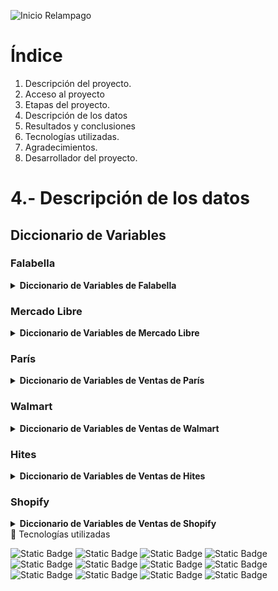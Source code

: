 
![Inicio Relampago](https://github.com/user-attachments/assets/050dddd9-ce40-4f64-9752-3247aff07764#vitrinedev)

# Índice
1. Descripción del proyecto.
2. Acceso al proyecto
3. Etapas del proyecto.
4. Descripción de los datos
5. Resultados y conclusiones
6. Tecnologías utilizadas.
7. Agradecimientos.
8. Desarrollador del proyecto.

# 4.- Descripción de los datos
## Diccionario de Variables

### Falabella
<details>
<summary><strong>Diccionario de Variables de Falabella</strong></summary>

| **Atributo** | **Tipo** | **Descripción** | **Valores originales** | **Preprocesado** |
| :--- | :--- | :--- | :--- | :--- |
| **ID del articulo del pedido** | String/Numérico (ID) | Identificador único del artículo dentro del pedido. | **Números enteros grandes** (ej. `124705506`). | Conversión a tipo **`int64`** (entero) o mantenimiento como `string` para evitar errores de precisión. |
| **SKU del vendedor** | String/Numérico (ID) | Stock Keeping Unit (SKU) del producto específico del vendedor. | **Números enteros muy grandes** (ej. `4457798326383`). | Conversión a **`string`** para preservar la integridad del ID. |
| **SKU de Falabella** | String/Numérico (ID) | Stock Keeping Unit (SKU) del producto en el catálogo de Falabella. | **Números enteros** (ej. `137497849`). | Conversión a tipo **`int64`** o mantenimiento como `string`. |
| **Creado el** | Fecha/Timestamp | Fecha y/u hora de creación del pedido. | **String de Fecha/Hora** en formato anglosajón (ej. `"oct 8, 2025 22:35"`). | Conversión a tipo **`datetime`** especificando el formato (`%b %d, %Y %H:%M`). |
| **Numero de pedido** | String/Numérico (ID) | Número de pedido principal. | **Números enteros** (ej. `2994922102`). | Conversión a tipo **`int64`** o mantenimiento como `string`. |
| **ID de pedido** | String/Numérico (ID) | Identificador único del pedido. | **Números enteros** (ej. `1124251233`). | Conversión a tipo **`int64`** o mantenimiento como `string`. |
| **Origen del pedido** | Categórico | Canal de donde proviene el pedido (ej. marketplace, web, app). | **String** con nombre de dominio (ej. `marketplace.falabella.com`). | Si se requiere una variable categórica simple, **extraer solo el dominio principal** (ej. 'falabella.com'). |
| **Moneda del pedido** | Categórico | Tipo de moneda utilizada en el pedido (ej. CLP, USD). | **String** con el código de moneda (ej. `CLP`). | **Mantenimiento como categórico/string.** Verificar si hay múltiples monedas. |
| **Documento requerido** | Categórico | Tipo de documento fiscal requerido (ej. BOLETA, FACTURA). | **String** (ej. `BOLETA`). | **Mantenimiento como categórico/string.** |
| **Nombre del cliente** | String/Geográfico | Nombre completo del cliente. | **String** (ej. `felipe fuentes morales`). | Limpieza de caracteres especiales y **normalización de mayúsculas/minúsculas**. |
| **Correo electronico del cliente** | String/Geográfico | Email del cliente. | **String** (ej. `[correo]@gmail.com`). | **Verificación de formato de email** y estandarización a minúsculas. |
| **Numero de registro nacional** | String/Numérico (ID) | Número de registro o identificación fiscal/nacional del cliente. | **String** que incluye guion y dígito verificador (ej. `17741011-K`). | Para análisis numérico, **eliminar guiones y el dígito verificador**, y convertir a numérico. |
| **Nombre de envio** | String/Geográfico | Nombre de la persona que recibirá el pedido. | **String** (ej. `felipe fuentes morales`). | Limpieza y **normalización**. |
| **Direccion de envio** | String/Geográfico | Línea principal de la dirección de envío. | **String** con nombres de calles/números (ej. `Fray montalva`). | Estandarización de abreviaturas y **detección de nulos**. |
| **Direccion de envio 2** | String/Geográfico | Segunda línea de la dirección de envío (opcional). | **String** o a menudo **vacío**. | Detección y tratamiento de valores nulos (NA). |
| **Direccion de envio 3** | String/Geográfico | Tercera línea de la dirección de envío (opcional). | **String** o a menudo **vacío/numérico** (ej. `211`). | Detección y tratamiento de valores nulos (NA). |
| **Telefono de envio** | String (Identificación) | Número de teléfono principal de contacto para el envío. | **String/Numérico** (no visible en la muestra, se asume formato de dígitos). | Estandarizar a formato numérico (e.g., eliminando prefijos, espacios o guiones). |
| **Telefono de envio 2** | String (Identificación) | Número de teléfono secundario de contacto para el envío. | **String/Numérico** o a menudo **vacío**. | Estandarizar a formato numérico. |
| **Ciudad de envio** | String/Geográfico | Ciudad a donde se enviará el pedido. | **String** (ej. `lo barnechea`). | **Normalización de mayúsculas/minúsculas** y de acentos. |
| **Codigo postal de envio** | String/Numérico (ID) | Código postal de la dirección de envío. | **String/Numérico**. | Conversión a **`string`** si no se requiere para cálculos, o a **`int`** si es un código puramente numérico. |
| **Pais de envio** | String/Geográfico | País de destino del envío. | **String** (ej. `CL`). | **Mantenimiento como categórico/string.** |
| **Barrio de envio** | String/Geográfico | Barrio o comuna de destino del envío. | **String** (ej. `LO BARNECHEA`). | **Normalización de mayúsculas/minúsculas** y acentos. |
| **Region de envio** | String/Geográfico | Región o estado de destino del envío. | **String** (ej. `METROPOLITANA DE SANTIAGO`). | **Normalización de mayúsculas/minúsculas** y acentos. |
| **Nombre de facturacion** | String/Geográfico | Nombre de la persona o entidad para la facturación. | **String** (ej. `felipe fuentes morales`). | Limpieza y **normalización**. |
| **Direccion de facturacion** | String/Geográfico | Línea principal de la dirección de facturación. | **String** (ej. `Fray montalva`). | Estandarización de abreviaturas y **detección de nulos**. |
| **Direccion de facturacion 2** | String/Geográfico | Segunda línea de la dirección de facturación (opcional). | **String** o a menudo **vacío**. | Detección y tratamiento de valores nulos (NA). |
| **Direccion de facturacion 3** | String/Geográfico | Tercera línea de la dirección de facturación (opcional). | **String** o a menudo **vacío/numérico** (ej. `211`). | Detección y tratamiento de valores nulos (NA). |
| **Telefono de facturacion** | String (Identificación) | Número de teléfono principal de contacto para la facturación. | **String/Numérico**. | Estandarizar a formato numérico. |
| **Telefono de facturacion 2** | String (Identificación) | Número de teléfono secundario de contacto para la facturación. | **String/Numérico** o a menudo **vacío**. | Estandarizar a formato numérico. |
| **Ciudad de facturacion** | String/Geográfico | Ciudad para la facturación. | **String** (ej. `lo barnechea`). | **Normalización de mayúsculas/minúsculas** y acentos. |
| **Codigo postal de facturacion** | String/Numérico (ID) | Código postal de la dirección de facturación. | **String/Numérico** (ej. `13115`). | Conversión a **`string`**. |
| **Pais de facturacion** | String/Geográfico | País de la facturación. | **String** (ej. `CL`). | **Mantenimiento como categórico/string.** |
| **Barrio de facturacion** | String/Geográfico | Barrio o comuna para la facturación. | **String** (ej. `LO BARNECHEA`). | **Normalización de mayúsculas/minúsculas** y acentos. |
| **Region de facturacion** | String/Geográfico | Región o estado de la facturación. | **String** (ej. `METROPOLITANA DE SANTIAGO`). | **Normalización de mayúsculas/minúsculas** y acentos. |
| **Metodo de pago** | Categórico | Categoría del método de pago utilizado. | **String** (ej. `ecommPay`). | **Mantenimiento como categórico/string.** |
| **Precio pagado** | Numérico (Moneda) | Valor monetario total pagado por el cliente. | **String** con coma como separador de miles y punto decimal (ej. `"176,250.00"`). | **Eliminar comas** y convertir a **tipo `float`** para cálculos. |
| **Precio unitario** | Numérico (Moneda) | Valor monetario del artículo individual. | **String** con coma como separador de miles y punto decimal (ej. `"45,000.00"`). | **Eliminar comas** y convertir a **tipo `float`** para cálculos. |
| **Costo de envio** | Numérico (Moneda) | Valor monetario del costo de envío. | **String** con coma como separador de miles y punto decimal (ej. `"2,990.00"`) o **`0.00`**. | **Eliminar comas** y convertir a **tipo `float`** para cálculos. |
| **Creditos de monedero** | Numérico (Moneda) | Valor monetario de créditos o puntos utilizados. | **String/Numérico** (ej. `0.00`). | Conversión a **tipo `float`**. |
| **Monto de impuestos** | Numérico (Moneda) | Valor monetario de los impuestos aplicados. | **String/Numérico** (ej. `0.00`). | Conversión a **tipo `float`**. |
| **Nombre del articulo** | String/Geográfico | Nombre completo del artículo comprado. | **String** (ej. `Piso Escala Titán Rojo Blanco`). | Limpieza y **normalización**. Puede requerir análisis de texto. |
| **Variacion** | Categórico | Variación del producto (ej. color, talla, modelo). | **String** (ej. `… / …`) o a menudo **vacío**. | Extracción de variaciones si están delimitadas (ej. con `/`) y **detección de nulos**. |
| **Proveedor de envio** | String/Mixto | Nombre del proveedor de envío o paquetería principal. | **String** (ej. `blueexpress`). | **Mantenimiento como categórico/string.** |
| **Tipo de envio** | Categórico | Categoría del tipo de envío (ej. Express, Regular, Dropshipping). | **String** (ej. `Dropshipping`). | **Mantenimiento como categórico/string.** |
| **Tipo de proveedor de envio** | Categórico | Tipo de proveedor de envío. | **String** (ej. `Regular`). | **Mantenimiento como categórico/string.** |
| **Codigo de seguimiento** | String/Numérico (ID) | Código de seguimiento principal del envío. | **Numérico/String** (ej. `9374709503`). | Conversión a **`string`** para evitar la pérdida de ceros a la izquierda. |
| **URL de seguimiento** | String (URL) | Enlace de seguimiento del pedido. | **String** o a menudo **vacío**. | **Detección de nulos** y validación de formato URL. |
| **Proveedor de envio (primer tramo)** | String/Mixto | Proveedor de envío para la primera etapa de la logística. | **Comúnmente vacío** en los registros de la muestra. | **Detección de nulos** y verificación de valores si existen. |
| **Codigo de seguimiento (primer tramo)** | String/Numérico (ID) | Código de seguimiento para el primer tramo. | **Comúnmente vacío** en los registros de la muestra. | **Detección de nulos** y conversión a `string`. |
| **URL de seguimiento (primer tramo)** | String (URL) | Enlace de seguimiento para el primer tramo. | **Comúnmente vacío** en los registros de la muestra. | **Detección de nulos** y validación de formato URL. |
| **Tiempo de envio prometido** | Fecha/Timestamp | Fecha u hora de entrega prometida. | **String de Fecha/Hora** en formato anglosajón (ej. `"oct 6, 2025 22:00"`). | Conversión a tipo **`datetime`** especificando el formato (`%b %d, %Y %H:%M`). |
| **Estado** | Categórico | Estado actual del pedido (ej. `delivered`, `shipped`, `canceled`). | **String** (ej. `delivered`). | **Mantenimiento como categórico/string.** Estandarización de mayúsculas/minúsculas si es necesario. |
| **Canal de cumplimiento** | Categórico | Canal o método de gestión del pedido (ej. Fulfilled by Seller). | **String** (ej. `Fulfilled by Seller`). | **Mantenimiento como categórico/string.** |
| **Motivo de cancelacion** | Categórico | Razón por la cual el pedido fue cancelado (si aplica). | **Comúnmente vacío** en los registros de la muestra. | **Detección de nulos** y creación de una categoría 'No Cancelado' si es necesario. |
| **Nombre Legal** | String/Geográfico | Nombre legal de la entidad o persona asociada a la facturación. | **Comúnmente vacío** en los registros de la muestra. | Limpieza y **normalización**; imputar desde 'Nombre del cliente' si está vacío. |
| **Direccion** | String/Geográfico | Dirección legal o fiscal. | **Comúnmente vacío** en los registros de la muestra. | Estandarización de abreviaturas. |
| **Region** | String/Geográfico | Región o estado legal/fiscal. | **Comúnmente vacío** en los registros de la muestra. | **Normalización de mayúsculas/minúsculas** y acentos. |
| **Ciudad** | String/Geográfico | Ciudad legal/fiscal. | **Comúnmente vacío** en los registros de la muestra. | **Normalización de mayúsculas/minúsculas** y acentos. |
| **Municipalidad** | String/Geográfico | Municipalidad o comuna legal/fiscal. | **Comúnmente vacío** en los registros de la muestra. | **Normalización de mayúsculas/minúsculas** y acentos. |
| **Documento de Identificacion** | String/Numérico (ID) | Tipo de documento de identificación (ej. 'RUT', 'Cédula'). | **Comúnmente vacío** en los registros de la muestra. | **Mantenimiento como categórico/string.** |
| **Numero de Documento** | String/Numérico (ID) | Número de documento de identificación (ej. RUT, Cédula). | **Comúnmente vacío** en los registros de la muestra. | **Mantenimiento como string** para preservar formato. |
| **Actividad Economica** | String/Geográfico | Descripción de la actividad económica (si aplica). | **Comúnmente vacío** en los registros de la muestra. | **Mantenimiento como string.** |
| **Verificador del Documento** | String (Identificación) | Dígito verificador del documento de identificación. | **Comúnmente vacío** en los registros de la muestra. | **Mantenimiento como string.** |
| **Correo Electronico** | String/Geográfico | Correo electrónico de contacto legal/fiscal. | **Comúnmente vacío** en los registros de la muestra. | **Verificación de formato** y estandarización a minúsculas. |
| **Telefono** | String (Identificación) | Teléfono de contacto legal/fiscal. | **Comúnmente vacío** en los registros de la muestra. | Estandarizar a formato numérico. |
</details>

### Mercado Libre

<details>
<summary><strong>Diccionario de Variables de Mercado Libre</strong></summary>

| **Atributo** | **Tipo** | **Descripción** | **Valores originales** | **Preprocesado** |
| :--- | :--- | :--- | :--- | :--- |
| **# de venta** | String/Numérico (ID) | Número de identificación único de la venta/pedido. | **Numérico entero grande** (ej. `2000009404442073`). | Conversión a **`string`** para preservar la integridad del ID. |
| **Fecha de venta** | Fecha/Timestamp | Fecha y hora de la venta. | **String de Fecha/Hora** en formato español (ej. `"30 de septiembre de 2025 19:29 hs."`). | Conversión a **`datetime`** con manejo de la localización y el texto `hs.`. |
| **Estado** | Categórico | Estado actual del pedido (ej. `Entregado`, `Cancelado`). | **String** (ej. `Entregado`). | **Mantenimiento como categórico/string.** Estandarización de mayúsculas/minúsculas. |
| **Descripción del estado** | String/Mixto | Mensaje detallado sobre el estado del pedido. | **String** (ej. `Llegó el 1 de octubre`, `Podrás usar este dinero...`). | **Limpieza de texto** y estandarización; puede ser útil para análisis de sentimiento. |
| **Paquete de varios productos** | Categórico (Booleano) | Indicador de si la venta incluye varios productos en un solo paquete. | **String** (ej. `Sí`, `No`). | Mapear a **Booleano** (`True`/`False`) o **Binario** (`1`/`0`). |
| **Pertenece a un kit** | Categórico (Booleano) | Indicador de si el producto vendido forma parte de un kit o combo. | **String** (ej. `Sí`, `No`). | Mapear a **Booleano** (`True`/`False`) o **Binario** (`1`/`0`). |
| **Unidades** | Numérico (Contador) | Número de unidades vendidas. | **Numérico entero** (ej. `1`, `2`). | Conversión a tipo **`int`**. |
| **Ingresos por productos (CLP)** | Numérico (Moneda) | Ingresos totales de la venta por productos en pesos chilenos. | **Numérico entero** (ej. `68588`, `456576`). | Conversión a tipo **`float`** (moneda). |
| **Cargo por venta e impuestos (CLP)** | Numérico (Moneda) | Total de cargos e impuestos cobrados por la plataforma (valor negativo). | **Numérico entero** (ej. `-11660`, `-74484`). | Conversión a tipo **`float`** (moneda). |
| **Ingresos por envío (CLP)** | Numérico (Moneda) | Ingresos generados por el cobro del envío. | **Numérico entero** o **vacío**. | Conversión a tipo **`float`**; **imputar 0** a valores nulos (NA). |
| **Costos de envío (CLP)** | Numérico (Moneda) | Costos incurridos por el envío. | **Numérico entero** o **vacío**. | Conversión a tipo **`float`**; **imputar 0** a valores nulos (NA). |
| **Anulaciones y reembolsos (CLP)** | Numérico (Moneda) | Monto total de anulaciones y reembolsos. | **Numérico entero** o **vacío**. | Conversión a tipo **`float`**; **imputar 0** a valores nulos (NA). |
| **Total (CLP)** | Numérico (Moneda) | Monto total final después de cargos y costos. | **Numérico entero** o **vacío**. | Conversión a tipo **`float`** (moneda). |
| **Mes de facturación de tus cargos** | Fecha/Timestamp | Mes al que corresponden los cargos de la venta. | **String de mes y año** (ej. `septiembre 2025`). | Conversión a **`datetime`** (primer día del mes) para facilitar el agrupamiento. |
| **Venta por publicidad** | Categórico (Booleano) | Indica si la venta provino de una campaña de publicidad. | **Vacío** o un indicador (ej. `Sí`). | Mapear a **Binario** (`1`/`0`); imputar `0` o `No` a valores nulos. |
| **SKU** | String/Numérico (ID) | Código SKU del producto. | **Alfanumérico/Numérico** (ej. `1007005021254`). | Mantenimiento como **`string`** para preservar ceros a la izquierda. |
| **# de publicación** | String/Numérico (ID) | Identificador de la publicación en Mercado Libre. | **Alfanumérico** (ej. `MLC1084299282`). | **Mantenimiento como string.** |
| **Canal de venta** | Categórico | Plataforma específica donde se realizó la venta. | **String** (ej. `Mercado Libre`, `Mercado Shops`). | **Mantenimiento como categórico/string.** |
| **Título de la publicación** | String/Mixto | Nombre o título del producto. | **String** (ej. `Mesa Auxiliar Plegable Fabricación Nacional Envío Gratis`). | **Limpieza de texto** y normalización. |
| **Variante** | String/Mixto | Características específicas del producto (ej. color, talla). | **String** (ej. `Color : Jerez Negro`). | **Extraer el valor** de la característica (ej. solo `Jerez Negro`). |
| **Precio unitario de venta de la publicación (CLP)** | Numérico (Moneda) | Precio de venta de una unidad del producto publicado. | **Numérico entero** (ej. `25600`). | Conversión a tipo **`float`** (moneda). |
| **Tipo de publicación** | Categórico | Tipo de listado (ej. `Premium`, `Clásica`). | **String** (ej. `Premium`). | **Mantenimiento como categórico/string.** |
| **Factura adjunta** | Categórico (Booleano) | Indica si se adjuntó una factura. | **String** (ej. `Factura adjunta`). | Mapear a **Booleano** (`True`/`False`). |
| **Datos personales o de empresa** | String/Geográfico | Nombre completo del comprador o razón social de la empresa. | **String** (ej. `Ricardo Ulises Castro Serrano`). | Limpieza y **normalización de mayúsculas/minúsculas**. |
| **Tipo y número de documento** | String/Mixto | Tipo y número de identificación fiscal (ej. RUT). | **String** (ej. `RUT 194680848`). | **Separar en dos columnas** (Tipo y Número) si es necesario para análisis fiscal. |
| **Dirección** | String/Geográfico | Dirección fiscal/de facturación. | **String** (ej. `"José Santos Ossa 26, Vallenar, Atacama"`). | **Estandarización** de abreviaturas y limpieza. |
| **Tipo de contribuyente** | Categórico | Categoría del tipo de contribuyente. | **Comúnmente vacío.** | **Detección y tratamiento de nulos** o imputar 'No Aplica'. |
| **Actividad económica** | String/Mixto | Descripción de la actividad económica. | **Comúnmente vacío.** | **Detección y tratamiento de nulos.** |
| **Comprador** | String/Geográfico | Nombre del comprador. | **String** (ej. `Ricardo Ulises Castro Serrano`). | Limpieza y **normalización**. |
| **Negocio** | Categórico (Booleano) | Indica si el comprador es una empresa o persona natural. | **String** (ej. `No`). | Mapear a **Booleano** (`True`/`False`) o **Binario** (`1`/`0`). |
| **Cédula** | String/Numérico (ID) | Número de cédula/identificación del comprador. | **Numérico/String** (ej. `194680848`). | Conversión a **`string`** para preservar el formato. |
| **Domicilio** | String/Geográfico | Dirección de envío del comprador. | **String** (ej. `"José Santos Ossa 26 / Jose Santos Ossa por la subida de la gruta - Vallenar..."`). | **Limpieza de texto adicional** y geocodificación si se necesita alta precisión. |
| **Comuna** | String/Geográfico | Comuna o municipalidad de envío. | **String** (ej. `Vallenar`). | **Normalización de mayúsculas/minúsculas** y acentos. |
| **Estado.1** | String/Geográfico | Región o estado de envío. | **String** (ej. `Atacama`). | **Normalización de mayúsculas/minúsculas** y acentos. |
| **Código postal** | String/Numérico (ID) | Código postal de envío. | **Vacío** o un **String/Numérico**. | Conversión a **`string`** si no se requiere para cálculos. |
| **País** | String/Geográfico | País de envío. | **String** (ej. `Chile`). | **Mantenimiento como categórico/string.** |
| **Forma de entrega** | Categórico | Tipo de logística de entrega para el envío. | **String** (ej. `Correo y puntos de despacho`, `Domicilio`). | **Mantenimiento como categórico/string.** |
| **Fecha en camino** | Fecha/Timestamp | Fecha y hora en que el envío salió a ruta. | **String** (ej. `"1 de septiembre \| 23:52"`). | Conversión a **`datetime`** con manejo del separador (`\|`). |
| **Fecha entregado** | Fecha/Timestamp | Fecha y hora de la entrega final. | **String** (ej. `"2 de septiembre \| 18:15"`). | Conversión a **`datetime`**. |
| **Transportista** | Categórico | Nombre del transportista o paquetería. | **String** (ej. `MercadoEnvios`). | **Mantenimiento como categórico/string.** |
| **Número de seguimiento** | String/Numérico (ID) | Código de seguimiento del envío. | **Alfanumérico/UUID** (ej. `23cfd845-e110...`). | **Mantenimiento como string** para preservar el formato. |
| **URL de seguimiento** | String (URL) | Enlace para rastrear el envío. | **URL** o **vacío**. | **Detección de nulos** y validación de formato URL. |
| **Unidades.1** | Numérico (Contador) | Unidades vendidas en caso de devolución. | **Numérico entero** o **vacío** (parece ser parte de la sección Devoluciones). | Conversión a tipo **`int`**; **imputar 0** a valores nulos. |
| **Forma de entrega.1** | Categórico | Forma de entrega asociada a la devolución. | **Vacío** o un **String**. | **Detección de nulos** y **normalización**. |
| **Fecha en camino.1** | Fecha/Timestamp | Fecha en camino asociada a la devolución. | **Vacío** o una **Fecha**. | Conversión a **`datetime`**; **detección de nulos**. |
| **Fecha entregado.1** | Fecha/Timestamp | Fecha de entrega asociada a la devolución. | **Vacío** o una **Fecha**. | Conversión a **`datetime`**; **detección de nulos**. |
| **Transportista.1** | Categórico | Transportista asociado a la devolución. | **Vacío** o un **String**. | **Detección de nulos** y **normalización**. |
| **Número de seguimiento.1** | String/Numérico (ID) | Número de seguimiento asociado a la devolución. | **Vacío** o un **String**. | **Detección de nulos** y **conversión a string**. |
| **URL de seguimiento.1** | String (URL) | URL de seguimiento asociado a la devolución. | **Vacío** o una **URL**. | **Detección de nulos** y validación de URL. |
| **Revisado por Mercado Libre** | Categórico (Booleano) | Indica si la devolución fue revisada por ML. | **String** (ej. `Sí`, `No`) o **vacío**. | Mapear a **Booleano** (`True`/`False`). |
| **Fecha de revisión** | Fecha/Timestamp | Fecha de la revisión de la devolución. | **Vacío** o una **Fecha**. | Conversión a **`datetime`**; **detección de nulos**. |
| **Dinero a favor** | Numérico (Moneda) | Monto de dinero a favor del vendedor por la devolución. | **Numérico** o **vacío**. | Conversión a tipo **`float`**; **imputar 0** a nulos. |
| **Resultado** | Categórico | Resultado final del proceso de devolución. | **String** o **vacío**. | **Mantenimiento como categórico/string.** |
| **Destino** | String/Mixto | Destino de la unidad devuelta. | **String** o **vacío**. | **Mantenimiento como string.** |
| **Motivo del resultado** | String/Mixto | Motivo detallado del resultado de la devolución. | **String** o **vacío**. | **Mantenimiento como string.** |
| **Unidades.2** | Numérico (Contador) | Número de unidades en reclamo. | **Numérico entero** o **vacío** (parece ser parte de la sección Reclamos). | Conversión a tipo **`int`**; **imputar 0** a valores nulos. |
| **Reclamo abierto** | Categórico (Booleano) | Indica si hay un reclamo abierto. | **String** (ej. `Sí`, `No`) o **vacío**. | Mapear a **Booleano** (`True`/`False`) o **Binario** (`1`/`0`). |
| **Reclamo cerrado** | Categórico (Booleano) | Indica si hay un reclamo cerrado. | **String** (ej. `Sí`, `No`) o **vacío**. | Mapear a **Booleano** (`True`/`False`) o **Binario** (`1`/`0`). |
| **Con mediación** | Categórico (Booleano) | Indica si el reclamo requirió la mediación de ML. | **String** (ej. `Sí`, `No`) o **vacío**. | Mapear a **Booleano** (`True`/`False`) o **Binario** (`1`/`0`). |

</details>

### París

<details>
<summary><strong>Diccionario de Variables de Ventas de París</strong></summary>

| **Atributo** | **Tipo** | **Descripción** | **Valores originales** | **Preprocesado** |
| :--- | :--- | :--- | :--- | :--- |
| **Nro_orden** | String/Numérico (ID) | Número de identificación único del pedido/orden. | **Numérico entero** (ej. `3042231950`). | Conversión a **`string`** para evitar pérdida de precisión y tratamiento como identificador. |
| **Nro_Devolucion** | String/Numérico (ID) | Número de identificación de la devolución, si aplica. | **String** (ej. `N/A`) o **vacío**. | **Imputar 0** o **`null`** y **limpiar el string `N/A`**. Mantenimiento como `string`. |
| **Nombre_Cliente** | String/Geográfico | Nombre completo del cliente que realizó la compra. | **String** (ej. `Kevin Alejandro Muñoz Mora`). | Limpieza de caracteres y **normalización de mayúsculas/minúsculas**. |
| **Número de documento** | String/Numérico (ID) | Número de identificación del cliente (ej. RUT). | **Numérico/String** (ej. `183650610`). | Conversión a **`string`** para preservar el formato. |
| **Email_cliente** | String/Geográfico | Correo electrónico de contacto del cliente. | **String** (ej. `kevinalejandro.munozmora@gmail.com`). | **Verificación de formato de email** y estandarización a minúsculas. |
| **Telefono_cliente** | String (Identificación) | Número de teléfono de contacto del cliente. | **String** que incluye prefijo (ej. `+56953375737`). | **Estandarizar a formato numérico** (eliminar `+569` y/o caracteres no numéricos). |
| **Fecha_de_compra** | Fecha/Timestamp | Fecha y hora exactas en que se realizó la compra. | **String de Fecha/Hora** en formato `YYYY-MM-DD HH:MM:SS` (ej. `2025-09-08 16:14:58`). | Conversión a tipo **`datetime`**. |
| **Fecha de entrega al courier** | Fecha/Timestamp | Fecha en que el producto fue entregado al transportista. | **String de Fecha** en formato `YYYY-MM-DD` (ej. `2025-09-09`). | Conversión a tipo **`date`** o **`datetime`** (asumiendo hora 00:00:00). |
| **Fecha de entrega prometida al cliente** | Fecha/Timestamp | Fecha máxima de entrega prometida al cliente. | **String de Fecha** en formato `YYYY-MM-DD` (ej. `2025-09-10`). | Conversión a tipo **`date`** o **`datetime`**. |
| **Nombre_Producto** | String/Mixto | Nombre comercial completo del producto. | **String** (ej. `Bicicleta Artemisa 3 Cambios Shimano Negro`). | **Limpieza de texto** y normalización. |
| **Precio** | Numérico (Moneda) | Precio de lista (sin descuento, si aplica) del producto. | **Numérico con punto decimal** (ej. `159736.0`). | Conversión a tipo **`float`** (moneda). |
| **Precio pago cliente** | Numérico (Moneda) | Precio final pagado por el cliente por el producto. | **Numérico con punto decimal** (ej. `159736.0`). | Conversión a tipo **`float`** (moneda). |
| **Costo_despacho** | Numérico (Moneda) | Monto cobrado al cliente por concepto de envío. | **Numérico con punto decimal** (ej. `9990.0`, `0.0`). | Conversión a tipo **`float`** (moneda). |
| **Comuna** | String/Geográfico | Comuna o municipalidad de destino del envío. | **String** (ej. `La Pintana`). | **Normalización de mayúsculas/minúsculas** y acentos. |
| **Dirección de envío** | String/Geográfico | Dirección física de entrega. | **String** (ej. `Niebla 12851 Gabriela Mistral`). | **Estandarización** de abreviaturas. |
| **Region** | String/Geográfico | Región o estado de destino del envío. | **String** (ej. `Región Metropolitana`). | **Normalización de mayúsculas/minúsculas** y acentos. |
| **Sku_marketplace** | String/Numérico (ID) | SKU del producto en la plataforma de venta (marketplace). | **Alfanumérico** (ej. `MK8FJGU07V-1`). | **Mantenimiento como string.** |
| **Sku_seller** | String/Numérico (ID) | SKU del producto proporcionado por el vendedor (seller). | **Numérico/String** (ej. `9626613525477`). | **Mantenimiento como string** para preservar formato. |
| **Estado** | Categórico | Estado actual del pedido (ej. `Entregado`, `Enviado`). | **String** (ej. `Entregado`). | **Mantenimiento como categórico/string.** |
| **Documento** | Categórico | Tipo de documento fiscal emitido para la venta. | **String** (ej. `boleta`). | **Mantenimiento como categórico/string.** |
| **Razón social** | String/Geográfico | Razón social de la empresa de facturación (si aplica). | **Vacío** en la muestra. | **Detección de nulos** y limpieza. |
| **Rut** | String/Numérico (ID) | RUT de la empresa de facturación (si aplica). | **Vacío** en la muestra. | **Detección de nulos** y **conversión a string**. |
| **Giro** | String/Mixto | Giro o actividad económica de la empresa de facturación. | **Vacío** en la muestra. | **Detección de nulos** y limpieza. |
| **Dirección facturación** | String/Geográfico | Dirección de facturación. | **Vacío** en la muestra. | **Detección de nulos** y limpieza. |
| **Comuna.1** | String/Geográfico | Comuna o municipalidad de facturación (columna duplicada/alternativa). | **Vacío** en la muestra. | **Detección de nulos** y **normalización**. |
| **Región** | String/Geográfico | Región o estado de facturación (columna duplicada/alternativa). | **Vacío** en la muestra. | **Detección de nulos** y **normalización**. |
| **Fulfillment** | Categórico (Booleano) | Indica si el pedido fue gestionado por el servicio de Fulfillment. | **String** (ej. `no`). | Mapear a **Booleano** (`True`/`False`) o **Binario** (`1`/`0`). |
| **OPL** | Categórico | Operador Logístico (Courier) asignado. | **String** (ej. `BLUEXPRESS`). | **Mantenimiento como categórico/string.** |

</details>

### Walmart

<details>
<summary><strong>Diccionario de Variables de Ventas de Walmart</strong></summary>

| **Atributo** | **Tipo** | **Descripción** | **Valores originales** | **Preprocesado** |
| :--- | :--- | :--- | :--- | :--- |
| **Número de orden de compra** | String/Numérico (ID) | Número de identificación del pedido a nivel de orden de compra. | **Alfanumérico** (ej. `P110476348`). | **Mantenimiento como string** para preservar formato. |
| **Número De Orden** | String/Numérico (ID) | Número de identificación del pedido a nivel de línea o ítem. | **Numérico entero grande** (ej. `8182571000070`). | Conversión a **`string`** para tratar como ID y evitar pérdida de precisión. |
| **Fecha de orden** | Fecha/Timestamp | Fecha en que el cliente realizó el pedido. | **String de Fecha** en formato `YYYY-MM-DD` (ej. `2025-09-09`). | Conversión a tipo **`date`** o **`datetime`**. |
| **Fecha Máxima de entrega a Courier** | Fecha/Timestamp | Fecha límite para que el vendedor entregue el producto al transportista. | **String de Fecha** en formato `YYYY-MM-DD` (ej. `2025-09-10`). | Conversión a tipo **`date`** o **`datetime`**. |
| **Entrega estimada al cliente** | Fecha/Timestamp | Fecha de entrega esperada para el cliente. | **String de Fecha** en formato `YYYY-MM-DD` (ej. `2025-09-15`). | Conversión a tipo **`date`** o **`datetime`**. |
| **Nombre del cliente** | String/Geográfico | Nombre completo del cliente que realizó el pedido. | **String** (ej. `Clienteregistrado Lidercl`). | Limpieza de caracteres y **normalización de mayúsculas/minúsculas**. |
| **Dirección de envío del cliente** | String/Geográfico | Dirección completa de envío, a menudo concatenando todos los campos. | **String largo** que incluye nombre, dirección, comuna, región y teléfono. | **Extraer el número de teléfono** y **dividir** el resto de la dirección en sus componentes si es necesario. |
| **Número de teléfono del cliente** | String (Identificación) | Número de teléfono de contacto del cliente. | **String** que incluye prefijo (ej. `56933327804`). | Estandarizar a formato numérico (eliminar prefijos, espacios o guiones). |
| **Enviar a la dirección 1** | String/Geográfico | Primera línea (calle) de la dirección de envío. | **String** (ej. `PICTON`, `Buenos Aires`). | **Normalización** de nombres de calles. |
| **Enviar a la dirección 2** | String/Geográfico | Segunda línea (número y detalles) de la dirección de envío. | **String** (ej. `3067`, `626,casa`). | **Separar número** de los detalles de la casa/departamento. |
| **Ciudad** | String/Geográfico | Ciudad de destino del envío. | **String** (ej. `Peñaflor`). | **Normalización de mayúsculas/minúsculas** y acentos. |
| **Estado - Envío** | String/Geográfico | Región o estado de destino del envío. | **String** (ej. `Metropolitana de Santiago`). | **Normalización de mayúsculas/minúsculas** y acentos. |
| **Código Postal** | String/Numérico (ID) | Código postal de envío. | **Vacío** o un **String/Numérico**. | **Detección de nulos** y mantenimiento como **`string`**. |
| **Nombre de nodo de barco predicho** | String/Geográfico | Nombre predicho para el punto de envío. | **String** (ej. `LEVEM SPA`). | **Mantenimiento como categórico/string.** |
| **ID de nodo de envío previsto** | String/Numérico (ID) | ID del nodo de envío predicho. | **Numérico entero** (ej. `10001496002`). | **Mantenimiento como string** para evitar errores. |
| **Entidad de cumplimiento** | Categórico | Indica quién gestiona la logística (fulfillment). | **String** (ej. `SellerFulfilled`). | **Mantenimiento como categórico/string.** |
| **FLIDs** | String/Numérico (ID) | Identificador logístico (FLIDs). | **Numérico entero** (ej. `1`). | **Mantenimiento como string** o **`int`**. |
| **Número de línea** | Numérico (Contador) | Número de línea dentro de la orden. | **Numérico entero** (ej. `1`). | Conversión a tipo **`int`**. |
| **Número De Línea De Envío** | Numérico (Contador) | Número de línea de envío. | **Numérico entero** (ej. `1`). | Conversión a tipo **`int`**. |
| **UPC** | String/Numérico (ID) | Código Universal de Producto (UPC). | **Numérico/String** (ej. `00800000822446`). | **Mantenimiento como string** para preservar ceros a la izquierda. |
| **Estado** | Categórico | Estado actual del pedido (ej. `Enviado`, `Entregado`). | **String** (ej. `Enviado`). | **Mantenimiento como categórico/string.** |
| **Nombre del producto** | String/Mixto | Nombre del producto. | **String** (ej. `Sábana 2 Plazas 144 Hilos Estampada Trento`). | **Limpieza de texto** y normalización. |
| **Método de envío** | Categórico | Tipo de servicio de envío. | **String** (ej. `STANDARD`). | **Mantenimiento como categórico/string.** |
| **Cantidad** | Numérico (Contador) | Cantidad de unidades de este producto. | **Numérico entero** (ej. `1`). | Conversión a tipo **`int`**. |
| **SKU** | String/Numérico (ID) | SKU del vendedor para el producto. | **Numérico/String** (ej. `8000008224462`). | **Mantenimiento como string** para preservar formato. |
| **Precio** | Numérico (Moneda) | Precio del artículo (antes de descuento, si aplica). | **Numérico con punto decimal** (ej. `2268.0`). | Conversión a tipo **`float`** (moneda). |
| **Costo de envío** | Numérico (Moneda) | Costo de envío asociado a la línea de pedido. | **Numérico con punto decimal** (ej. `699.0`). | Conversión a tipo **`float`** (moneda). |
| **Impuesto** | Numérico (Moneda) | Monto de impuesto cobrado. | **Numérico con punto decimal** (ej. `4124.0`). | Conversión a tipo **`float`** (moneda). |
| **Comisión** | Numérico (Moneda) | Comisión cobrada por la plataforma. | **Numérico con punto decimal** (ej. `3500.0`). | Conversión a tipo **`float`** (moneda). |
| **Descuento** | Numérico (Moneda) | Descuento aplicado al producto. | **Numérico con punto decimal** (ej. `832.0`). | Conversión a tipo **`float`** (moneda). |
| **Portador** | Categórico | Nombre del transportista (carrier). | **String** (ej. `BLUEXPRESS`). | **Mantenimiento como categórico/string.** |
| **Número De Rastreo** | String/Numérico (ID) | Código de seguimiento del envío. | **Numérico/String** (ej. `9348932014`). | **Mantenimiento como string** para evitar la pérdida de ceros a la izquierda. |
| **Rastreo URL** | String (URL) | Enlace para el seguimiento del envío. | **URL** (ej. `https://api.enviame.io/s2/...`). | **Detección de nulos** y validación de formato URL. |
| **Estado de actualización** | String/Mixto | Último estado de actualización del pedido. | **Comúnmente vacío** en la muestra. | **Detección de nulos** y limpieza. |
| **Cantidad de actualización** | Numérico (Contador) | Cantidad de unidades actualizadas (si aplica). | **Comúnmente vacío** en la muestra. | **Detección de nulos** e **imputar 0** si corresponde a una cantidad. |

</details>


### Hites
<details>
<summary><strong>Diccionario de Variables de Ventas de Hites</strong></summary>

| **Atributo** | **Tipo** | **Descripción** | **Valores originales** | **Preprocesado** |
| :--- | :--- | :--- | :--- | :--- |
| **id** | String/Numérico (ID) | Identificador único de la línea de pedido. | Números enteros (ej. `117699`). | Mantenimiento como **`int`** o **`string`**. |
| **orderNumber** | String/Numérico (ID) | Número de la orden de pedido principal. | Números enteros (ej. `2388820101`). | Conversión a **`string`** para tratar como ID. |
| **orderFather** | String/Numérico (ID) | Número de la orden de pedido padre (si es una orden dividida). | Números enteros (ej. `23888201`). | Conversión a **`string`** para tratar como ID. |
| **documentNumber** | String/Numérico (ID) | Número de documento asociado al artículo (si aplica). | String (ej. `No disponible`) o número. | Manejo de la categoría `'No disponible'` como nulo. |
| **sellerOrderNumber** | String/Numérico (ID) | Número de la orden asignado por el vendedor. | Números enteros (ej. `2388820101`). | Conversión a **`string`** para tratar como ID. |
| **creation** | Fecha/Timestamp | Marca de tiempo (timestamp) de la creación del registro/pedido (en formato ISO 8601 con zona horaria). | String de Fecha/Hora (ej. `2025-08-27T16:33:29.000+0000`). | Conversión a tipo **`datetime`** y **normalización a una única zona horaria (UTC)**. |
| **dateSale** | Fecha/Timestamp | Fecha de la venta. | Numérico que representa la fecha (ej. `20250827`). | Conversión a **`datetime`** (formato `YYYYMMDD`). |
| **hourSale** | Fecha/Timestamp | Hora de la venta. | String de hora (ej. `12:33:29`). | Se puede **combinar con `dateSale`** para formar un `datetime` completo. |
| **status** | Categórico/String | Estado principal del pedido. | String en mayúsculas (ej. `ENTREGADA`). | **Estandarización de mayúsculas/minúsculas.** Mantenimiento como categórico. |
| **subStatus** | Categórico/String | Subestado del pedido (estado más detallado). | String en mayúsculas (ej. `ENTREGADA`). | **Estandarización de mayúsculas/minúsculas.** Mantenimiento como categórico. |
| **motive** | Categórico/String | Motivo de la finalización del pedido (ej. `Entregado`, `Cancelado`). | String (ej. `Entregado`). | **Mantenimiento como categórico/string.** |
| **totalProductGrossPrice** | Numérico (Moneda) | Precio total **bruto** de los productos (incluye impuestos). | Numérico entero (ej. `148650`). | Conversión a tipo **`float`** o **`int`** para cálculos. |
| **totalProductNetPrice** | Numérico (Moneda) | Precio total **neto** de los productos (sin impuestos). | Numérico entero (ej. `124916`). | Conversión a tipo **`float`** o **`int`** para cálculos. |
| **totalProductTaxPrice** | Numérico (Moneda) | Monto total de impuestos de los productos. | Numérico entero (ej. `23734`). | Conversión a tipo **`float`** o **`int`** para cálculos. |
| **grossTotalAdjustment** | Numérico (Moneda) | Monto bruto de ajuste total (ej. descuentos/cargos extra a nivel total). | Numérico entero (ej. `0`). | Conversión a tipo **`float`**; **imputar 0** si es un valor de ajuste nulo. |
| **netTotalAdjustment** | Numérico (Moneda) | Monto neto de ajuste total. | Numérico entero (ej. `0`). | Conversión a tipo **`float`**. |
| **taxTotalAdjustment** | Numérico (Moneda) | Monto de impuestos del ajuste total. | Numérico entero (ej. `0`). | Conversión a tipo **`float`**. |
| **grossShippingTotal** | Numérico (Moneda) | Costo total **bruto** del envío. | Numérico entero (ej. `12990`). | Conversión a tipo **`float`** o **`int`**. |
| **netShippingTotal** | Numérico (Moneda) | Costo total **neto** del envío. | Numérico entero (ej. `10916`). | Conversión a tipo **`float`** o **`int`**. |
| **taxShippingTotal** | Numérico (Moneda) | Monto total de impuestos del envío. | Numérico entero (ej. `2074`). | Conversión a tipo **`float`** o **`int`**. |
| **grossTotal** | Numérico (Moneda) | Precio **bruto** total final del pedido (producto + envío + ajustes). | Numérico entero (ej. `161640`). | Conversión a tipo **`float`** o **`int`**. |
| **netTotal** | Numérico (Moneda) | Precio **neto** total final del pedido. | Numérico entero (ej. `135832`). | Conversión a tipo **`float`** o **`int`**. |
| **taxTotal** | Numérico (Moneda) | Monto total de impuestos del pedido. | Numérico entero (ej. `25808`). | Conversión a tipo **`float`** o **`int`**. |
| **grossTotalFather** | Numérico (Moneda) | Precio **bruto** total final del pedido padre. | Numérico entero (ej. `161640`). | Conversión a tipo **`float`** o **`int`**. |
| **netTotalFather** | Numérico (Moneda) | Precio **neto** total final del pedido padre. | Numérico entero (ej. `135832`). | Conversión a tipo **`float`** o **`int`**. |
| **taxTotalFather** | Numérico (Moneda) | Monto total de impuestos del pedido padre. | Numérico entero (ej. `25808`). | Conversión a tipo **`float`** o **`int`**. |
| **type** | Categórico/String | Tipo de registro o transacción. | String (ej. `ORDER`). | **Mantenimiento como categórico/string.** |
| **sellerId** | String/Numérico (ID) | ID del vendedor. | Números enteros (ej. `10156`). | Mantenimiento como **`int`** o **`string`**. |
| **sellerCode** | String/Numérico (ID) | Código del vendedor. | Números enteros (ej. `10156`). | Mantenimiento como **`string`**. |
| **sellerName** | Categórico/String | Nombre comercial del vendedor. | String (ej. `LEVEM SPA`). | Limpieza de texto y **normalización**. |
| **storeId** | String/Numérico (ID) | ID de la tienda asociada (si aplica). | Números enteros (ej. `1`). | Mantenimiento como **`int`** o **`string`**. |
| **storeCode** | String/Numérico (ID) | Código de la tienda. | String (ej. `www.hites.com`). | **Mantenimiento como string.** |
| **storeName** | Categórico/String | Nombre de la tienda/canal de venta. | String (ej. `Hites`). | Limpieza de texto y **normalización**. |
| **originCode** | String/Numérico (ID) | Código de origen de la venta. | String (ej. `003`). | **Mantenimiento como string.** |
| **originName** | Categórico/String | Nombre de origen de la venta. | String (ej. `HITES`). | Limpieza de texto y **normalización**. |
| **customerName** | Categórico/String | Nombre completo del cliente. | String con mezcla de mayúsculas/minúsculas (ej. `Acelimar patty Cardozo medina`). | **Normalización de mayúsculas/minúsculas.** |
| **clientPhone** | Categórico/String | Número de teléfono del cliente. | String con formato de teléfono (ej. `+569 5985...`). | **Estandarizar a formato numérico** (eliminar espacios y `+`). |
| **clientEmail** | Categórico/String | Correo electrónico del cliente. | String de email. | **Estandarización a minúsculas** y validación de formato. |
| **taxation** | Categórico/String | Tipo de régimen tributario/fiscal. | String (ej. `net`). | **Mantenimiento como categórico/string.** |
| **create** | Fecha/Timestamp | Marca de tiempo de creación del registro (alternativo/interno). | String de Fecha/Hora ISO 8601 (ej. `2025-08-27T16:33:29.058+0000`). | Conversión a tipo **`datetime`** y **normalización a una única zona horaria.** |
| **update** | Fecha/Timestamp | Marca de tiempo de la última actualización del registro. | String de Fecha/Hora ISO 8601. | Conversión a tipo **`datetime`** y **normalización a una única zona horaria.** |
| **currency** | Categórico/String | Código de moneda utilizada. | String (ej. `CLP`). | **Mantenimiento como categórico/string.** |
| **errorCode** | Categórico/String | Código de error de la operación. | String (ej. `SUCCESS`) o vacío. | **Manejo de valores nulos/vacíos.** |
| **errorMessage** | Categórico/String | Mensaje de error de la operación. | String (ej. `SUCCESS`) o vacío. | **Manejo de valores nulos/vacíos.** |
| **rutSeller** | String/Numérico (ID) | RUT (Rol Único Tributario) del vendedor. | Numérico entero (ej. `76288540`). | Conversión a **`string`** para preservar formato. |
| **logisticsIntegratorId** | String/Numérico (ID) | ID del integrador logístico. | Números enteros (ej. `1`). | Mantenimiento como **`string`** o **`int`**. |
| **logisticsIntegratorName** | Categórico/String | Nombre del integrador logístico. | String (ej. `Enviame`). | Limpieza de texto y **normalización**. |

</details>

### Shopify

<details>
<summary><strong>Diccionario de Variables de Ventas de Shopify</strong></summary>

| **Atributo** | **Tipo** | **Descripción** | **Valores originales** | **Preprocesado** |
| :--- | :--- | :--- | :--- | :--- |
| **Name** | String/Numérico (ID) | Número de identificación de la orden. | String (ej. `#8041`). | Conversión a **`string`** y **extracción del número** (quitar `#`). |
| **Email** | String/Geográfico | Correo electrónico de contacto del cliente. | String (ej. `meli.munoze@gmail.com`). | **Estandarización a minúsculas** y validación de formato. |
| **Financial Status** | Categórico | Estado financiero de la orden (ej. `paid`, `pending`, `refunded`). | String (ej. `paid`). | **Mantenimiento como categórico.** |
| **Paid at** | Fecha/Timestamp | Marca de tiempo de cuándo se pagó la orden. | String de Fecha/Hora con zona horaria (ej. `2025-07-19 15:44:41 -0400`). | Conversión a tipo **`datetime`** y **normalización a UTC**. |
| **Fulfillment Status** | Categórico | Estado de cumplimiento de la orden (ej. `fulfilled`, `unfulfilled`). | String (ej. `fulfilled`). | **Mantenimiento como categórico.** |
| **Fulfilled at** | Fecha/Timestamp | Marca de tiempo de cuándo se completó el cumplimiento. | String de Fecha/Hora con zona horaria (ej. `2025-07-21 12:14:28 -0400`). | Conversión a tipo **`datetime`** y **normalización a UTC**. |
| **Accepts Marketing** | Categórico | Indica si el cliente acepta recibir correos de marketing. | String (ej. `yes`, `no`). | Mapear a **Booleano** (`True`/`False`). |
| **Currency** | Categórico | Código de la moneda de la transacción. | String (ej. `CLP`). | **Mantenimiento como categórico.** |
| **Subtotal** | Numérico (Moneda) | Subtotal de los productos (antes de envío, impuestos o descuentos). | Numérico con decimal (ej. `92000.0`). | Conversión a tipo **`float`** para cálculos. |
| **Shipping** | Numérico (Moneda) | Costo de envío cobrado. | Numérico con decimal (ej. `27822.0`). | Conversión a tipo **`float`** para cálculos. |
| **Taxes** | Numérico (Moneda) | Monto total de impuestos. | Numérico con decimal (ej. `19131.0`). | Conversión a tipo **`float`** para cálculos. |
| **Total** | Numérico (Moneda) | Valor total final de la orden. | Numérico con decimal (ej. `119822.0`). | Conversión a tipo **`float`** para cálculos. |
| **Discount Code** | String/Mixto | Código de descuento utilizado. | String (ej. `OFERTA5000`) o **vacío**. | **Detección de nulos** o imputar `No Discount`. |
| **Discount Amount** | Numérico (Moneda) | Monto del descuento aplicado. | Numérico con decimal (ej. `5000.0`). | Conversión a tipo **`float`** para cálculos. |
| **Shipping Method** | Categórico | Nombre del método de envío utilizado. | String (ej. `FedEx a Domicilio`). | **Mantenimiento como categórico.** |
| **Created at** | Fecha/Timestamp | Marca de tiempo de cuándo se creó la orden. | String de Fecha/Hora con zona horaria. | Conversión a tipo **`datetime`** y **normalización a UTC**. |
| **Lineitem quantity** | Numérico (Contador) | Cantidad de unidades de esta línea de producto. | Numérico entero (ej. `1`). | Conversión a tipo **`int`**. |
| **Lineitem name** | String/Geográfico | Nombre del producto en la línea de pedido. | String (ej. `Red c/ Soportes Repuesto Mesa Ping Pong`). | **Limpieza de texto** y normalización. |
| **Lineitem price** | Numérico (Moneda) | Precio unitario del producto en esta línea. | Numérico con decimal (ej. `12990.0`). | Conversión a tipo **`float`**. |
| **Lineitem compare at price** | Numérico (Moneda) | Precio de comparación (precio de venta original) del producto. | Numérico con decimal o **vacío**. | Conversión a tipo **`float`**. Imputar el `Lineitem price` o `0` a nulos. |
| **Lineitem sku** | String/Mixto | SKU del producto en la línea de pedido. | Alfanumérico (ej. `8000010050020`). | **Mantenimiento como string.** |
| **Lineitem requires shipping** | Categórico | Indica si el artículo requiere envío. | String (ej. `true`, `false`). | Mapear a **Booleano**. |
| **Lineitem taxable** | Categórico | Indica si el artículo está sujeto a impuestos. | String (ej. `true`, `false`). | Mapear a **Booleano**. |
| **Lineitem fulfillment status** | Categórico | Estado de cumplimiento de esta línea de producto. | String (ej. `fulfilled`). | **Mantenimiento como categórico.** |
| **Billing Name** | String/Geográfico | Nombre completo para la facturación. | String (ej. `Melina Muñoz Estevez`). | Limpieza y **normalización**. |
| **Billing Street** | String/Geográfico | Calle de facturación. | String (ej. `Bilbao 1000`). | **Normalización** de nombres de calles. |
| **Billing Address1** | String/Geográfico | Dirección de facturación, línea 1. | String (ej. `8750 DPTO.1203 A`). | **Normalización** de direcciones. |
| **Billing Address2** | String/Geográfico | Dirección de facturación, línea 2 (información adicional). | **Vacío** o String. | **Detección y tratamiento de nulos.** |
| **Billing Company** | String/Geográfico | Nombre de la empresa de facturación (si aplica). | String o **vacío**. | **Detección y tratamiento de nulos.** |
| **Billing City** | String/Geográfico | Ciudad de facturación. | String (ej. `SANTIAGO`). | **Normalización de mayúsculas/minúsculas** y acentos. |
| **Billing Zip** | String/Geográfico | Código postal de facturación. | String (ej. `8750 DPTO.1203 A`). | **Mantenimiento como string.** |
| **Billing Province** | String/Geográfico | Provincia/Estado de facturación (código corto). | String (ej. `RM`). | **Mantenimiento como categórico.** |
| **Billing Country** | String/Geográfico | País de facturación (código corto). | String (ej. `CL`). | **Mantenimiento como categórico.** |
| **Billing Phone** | String/Geográfico | Teléfono de facturación. | String con prefijo (ej. `+56996302759`). | **Estandarizar a formato numérico** (eliminar espacios y `+`). |
| **Shipping Name** | String/Geográfico | Nombre completo para el envío. | String (ej. `Melina Muñoz Estevez`). | Limpieza y **normalización**. |
| **Shipping Street** | String/Geográfico | Calle de envío. | String (ej. `CLAUDIO ARRAU`). | **Normalización** de nombres de calles. |
| **Shipping Address1** | String/Geográfico | Dirección de envío, línea 1. | String (ej. `8750 DPTO.1203 A`). | **Normalización** de direcciones. |
| **Shipping Address2** | String/Geográfico | Dirección de envío, línea 2. | **Vacío** o String. | **Detección y tratamiento de nulos.** |
| **Shipping Company** | String/Geográfico | Nombre de la empresa de envío (si aplica). | String o **vacío**. | **Detección y tratamiento de nulos.** |
| **Shipping City** | String/Geográfico | Ciudad de envío. | String (ej. `SANTIAGO`). | **Normalización de mayúsculas/minúsculas** y acentos. |
| **Shipping Zip** | String/Geográfico | Código postal de envío. | String (ej. `996302759`). | **Mantenimiento como string.** |
| **Shipping Province** | String/Geográfico | Provincia/Estado de envío (código corto). | String (ej. `RM`). | **Mantenimiento como categórico.** |
| **Shipping Country** | String/Geográfico | País de envío (código corto). | String (ej. `CL`). | **Mantenimiento como categórico.** |
| **Shipping Phone** | String/Geográfico | Teléfono de envío. | String con prefijo (ej. `+56996302759`). | **Estandarizar a formato numérico** (eliminar espacios y `+`). |
| **Notes** | String/Texto Libre | Notas añadidas al pedido por el cliente. | String o **vacío**. | **Limpieza de texto** y tratamiento de nulos. |
| **Note Attributes** | String/Texto Libre | Atributos adicionales del pedido. | String o **vacío**. | **Limpieza de texto** y tratamiento de nulos. |
| **Cancelled at** | Fecha/Timestamp | Marca de tiempo de cuándo se canceló la orden. | String de Fecha/Hora con zona horaria o **vacío**. | Conversión a tipo **`datetime`**. |
| **Payment Method** | Categórico | Método de pago utilizado. | String (ej. `Mercado Pago Checkout Pro`). | **Mantenimiento como categórico.** |
| **Payment Reference** | String/Mixto | Referencia interna del pago. | Alfanumérico (ej. `raXoFNtl7Oauzc1nlOYXChNPw`). | **Mantenimiento como string.** |
| **Refunded Amount** | Numérico (Moneda) | Monto total reembolsado. | Numérico con decimal (ej. `0`). | Conversión a tipo **`float`**. |
| **Vendor** | Categórico | Vendedor/Proveedor del producto (si aplica). | String (ej. `AGM`). | **Mantenimiento como categórico.** |
| **Outstanding Balance** | Numérico (Moneda) | Saldo pendiente (si aplica). | Numérico con decimal (ej. `0`). | Conversión a tipo **`float`**. |
| **Employee** | String/Geográfico | Empleado asociado a la venta. | **Vacío** o Nombre. | **Detección y tratamiento de nulos.** |
| **Location** | String/Geográfico | Ubicación asociada a la venta. | **Vacío** o Nombre. | **Detección y tratamiento de nulos.** |
| **Device ID** | String/Numérico (ID) | ID del dispositivo (si aplica). | **Vacío** o Alfanumérico. | **Mantenimiento como string.** |
| **Id** | String/Numérico (ID) | ID único de la orden (ID interno de Shopify). | Números enteros (ej. `6163980091528`). | **Mantenimiento como string.** |
| **Tags** | Categórico | Etiquetas asignadas al pedido. | String con etiquetas separadas por coma (ej. `etiqueta1,etiqueta2`). | **Separar tags en columnas/filas** para análisis categórico. |
| **Risk Level** | Categórico | Nivel de riesgo de la orden. | String (ej. `Low`). | **Mantenimiento como categórico.** |
| **Source** | Categórico | Fuente o canal de origen del pedido. | String (ej. `web`). | **Mantenimiento como categórico.** |
| **Lineitem discount** | Numérico (Moneda) | Descuento aplicado a la línea de producto. | Numérico con decimal (ej. `0`). | Conversión a tipo **`float`**. |
| **Tax 1 Name** | Categórico | Nombre del impuesto 1 (ej. `VAT 19 %`). | String o **vacío**. | **Mantenimiento como categórico.** |
| **Tax 1 Value** | Numérico (Moneda) | Valor del impuesto 1. | Numérico con decimal (ej. `3829`). | Conversión a tipo **`float`**. |
| **Tax 2 Name** | Categórico | Nombre del impuesto 2. | **Vacío**. | **Mantenimiento como categórico.** |
| **Tax 2 Value** | Numérico (Moneda) | Valor del impuesto 2. | **Vacío**. | Conversión a tipo **`float`**. |
| **Tax 3 Name** | Categórico | Nombre del impuesto 3. | **Vacío**. | **Mantenimiento como categórico.** |
| **Tax 3 Value** | Numérico (Moneda) | Valor del impuesto 3. | **Vacío**. | Conversión a tipo **`float`**. |
| **Tax 4 Name** | Categórico | Nombre del impuesto 4. | **Vacío**. | **Mantenimiento como categórico.** |
| **Tax 4 Value** | Numérico (Moneda) | Valor del impuesto 4. | **Vacío**. | Conversión a tipo **`float`**. |
| **Tax 5 Name** | Categórico | Nombre del impuesto 5. | **Vacío**. | **Mantenimiento como categórico.** |
| **Tax 5 Value** | Numérico (Moneda) | Valor del impuesto 5. | **Vacío**. | Conversión a tipo **`float`**. |
| **Phone** | String/Geográfico | Teléfono del cliente (alternativo/general). | String con prefijo (ej. `+56996302759`). | **Estandarizar a formato numérico.** |
| **Receipt Number** | String/Numérico (ID) | Número de recibo. | Alfanumérico. | **Mantenimiento como string.** |
| **Duties** | String/Mixto | Información sobre aranceles o derechos. | **Vacío**. | **Detección y tratamiento de nulos.** |
| **Billing Province Name** | String/Geográfico | Nombre de la Provincia/Estado de facturación. | String (ej. `Santiago`). | **Normalización de mayúsculas/minúsculas.** |
| **Shipping Province Name** | String/Geográfico | Nombre de la Provincia/Estado de envío. | String (ej. `Santiago`). | **Normalización de mayúsculas/minúsculas.** |
| **Payment ID** | String/Numérico (ID) | ID único del pago. | Alfanumérico. | **Mantenimiento como string.** |
| **Payment Terms Name** | Categórico | Nombre de los términos de pago. | String o **vacío**. | **Mantenimiento como categórico.** |
| **Next Payment Due At** | Fecha/Timestamp | Fecha de próximo pago pendiente. | String de Fecha/Hora con zona horaria o **vacío**. | Conversión a tipo **`datetime`**. |
| **Payment References** | String/Mixto | Referencias de pago adicionales. | Alfanumérico o **vacío**. | **Mantenimiento como string.** |

## 📘 Diccionario de Variables – Mercado Público Bones

<details>
<summary>Diccionario de Variables de Mercado Público (Bones)</summary>

| Atributo | Tipo Esperado | Descripción | Preprocesamiento sugerido |
|----------|----------------|-------------|----------------------------|
| `Name` | String/Numérico (ID) | Número de identificación de la orden (ej. #8129). | Quitar `#`, convertir a string numérico. |
| `Email` | String | Correo electrónico del cliente. | Estandarizar a minúsculas. |
| `Financial Status` | Categórico | Estado financiero (ej. paid, pending). | Mantener como categórico. |
| `Paid at` | Fecha/Timestamp | Fecha de pago (puede estar vacía si no se ha pagado). | Convertir a `datetime`, imputar `NaT` si vacío. |
| `Fulfillment Status` | Categórico | Estado de cumplimiento. | Mantener como categórico. |
| `Fulfilled at` | Fecha/Timestamp | Fecha de cumplimiento. | Convertir a `datetime`, eliminar zona horaria. |
| `Accepts Marketing` | Booleano | Si acepta marketing. | Mapear `yes/no` a `True/False`. |
| `Currency` | Categórico | Moneda de la transacción (ej. CLP). | Mantener como categórico. |
| `Subtotal`, `Shipping`, `Taxes`, `Total`, `Discount Amount`, `Refunded Amount`, `Outstanding Balance`, `Lineitem price`, `Lineitem compare at price`, `Lineitem discount`, `Tax 1 Value` a `Tax 5 Value` | Numérico (float) | Valores monetarios. | Convertir a `float`, imputar nulos si vacío. |
| `Discount Code` | String/Mixto | Código de descuento. | Imputar `"No Discount"` si vacío. |
| `Shipping Method` | Categórico | Método de envío. | Mantener como categórico. |
| `Created at` | Fecha/Timestamp | Fecha de creación de la orden. | Convertir a `datetime`, eliminar zona horaria. |
| `Lineitem quantity` | Numérico (int) | Cantidad de unidades por línea. | Convertir a `int`, imputar 1 si vacío. |
| `Lineitem name` | String | Nombre del producto. | Limpieza de texto y normalización. |
| `Lineitem sku` | String | SKU del producto. | Mantener como string. |
| `Lineitem requires shipping`, `Lineitem taxable` | Booleano | Indicadores de envío/impuesto. | Mapear `true/false` a `True/False`. |
| `Lineitem fulfillment status` | Categórico | Estado de cumplimiento por línea. | Mantener como categórico. |
| `Billing Name`, `Shipping Name` | String | Nombre completo de facturación/envío. | Normalizar texto. |
| `Billing Address1`, `Shipping Address1` | String | Dirección principal. | Normalizar texto. |
| `Billing Address2`, `Shipping Address2` | String | Dirección adicional. | Detectar y tratar nulos. |
| `Billing Company`, `Shipping Company` | String | Empresa asociada (si aplica). | Detectar y tratar nulos. |
| `Billing City`, `Shipping City` | String | Ciudad. | Normalizar mayúsculas/minúsculas. |
| `Billing Province Name`, `Shipping Province Name` | String | Nombre de la región. | Normalizar texto. |
| `Billing Province`, `Shipping Province` | Categórico | Código de región (ej. AP). | Mantener como categórico. |
| `Billing Country`, `Shipping Country` | Categórico | Código de país (ej. CL). | Mantener como categórico. |
| `Billing Phone`, `Shipping Phone`, `Phone` | String | Teléfonos. | Eliminar símbolos, mantener como numérico limpio. |
| `Notes`, `Note Attributes` | String | Texto libre del pedido. | Limpieza de texto, imputar nulos. |
| `Cancelled at` | Fecha/Timestamp | Fecha de cancelación (si aplica). | Convertir a `datetime`, imputar `NaT` si vacío. |
| `Payment Method` | Categórico | Método de pago. | Mantener como categórico. |
| `Payment Reference`, `Payment References` | String | Referencias de pago. | Mantener como string. |
| `Payment ID` | String/Numérico | ID único del pago. | Mantener como string. |
| `Payment Terms Name` | Categórico | Términos de pago. | Mantener como categórico. |
| `Next Payment Due At` | Fecha/Timestamp | Fecha de próximo pago. | Convertir a `datetime`, imputar `NaT` si vacío. |
| `Vendor`, `Employee`, `Location`, `Device ID` | String | Datos internos de venta. | Detectar nulos, mantener como string. |
| `Tags`, `Risk Level`, `Source` | Categórico | Etiquetas, nivel de riesgo, canal de origen. | Mantener como categórico. |
| `Tax 1 Name` a `Tax 5 Name` | Categórico | Nombre de impuestos. | Mantener como categórico. |
| `Receipt Number`, `Duties` | String/Mixto | Número de recibo, aranceles. | Mantener como string, detectar nulos. |

</details>

</details>
🧰 Tecnologías utilizadas

![Static Badge](https://img.shields.io/badge/Python-3776AB?style=for-the-badge&logo=python&logoColor=white)
![Static Badge](https://img.shields.io/badge/Pandas-150458?style=for-the-badge&logo=pandas&logoColor=white)
![Static Badge](https://img.shields.io/badge/Jupyter_Notebook-F37626?style=for-the-badge&logo=jupyter&logoColor=white)
![Static Badge](https://img.shields.io/badge/NumPy-013243?style=for-the-badge&logo=numpy&logoColor=white)
![Static Badge](https://img.shields.io/badge/Excel-217346?style=for-the-badge&logo=microsoft-excel&logoColor=white)
![Static Badge](https://img.shields.io/badge/Power_Query-00A2ED?style=for-the-badge&logo=microsoft-power-bi&logoColor=white)
![Static Badge](https://img.shields.io/badge/CSV_Files-FF9900?style=for-the-badge&logo=file&logoColor=white)
![Static Badge](https://img.shields.io/badge/ETL_Process-00897B?style=for-the-badge&logo=apache-airflow&logoColor=white)
![Static Badge](https://img.shields.io/badge/SQL-4479A1?style=for-the-badge&logo=postgresql&logoColor=white)
![Static Badge](https://img.shields.io/badge/Data_Cleaning-4CAF50?style=for-the-badge&logo=databricks&logoColor=white)
![Static Badge](https://img.shields.io/badge/Visualization-FF6384?style=for-the-badge&logo=plotly&logoColor=white)
![Static Badge](https://img.shields.io/badge/GitHub-181717?style=for-the-badge&logo=github&logoColor=white)

